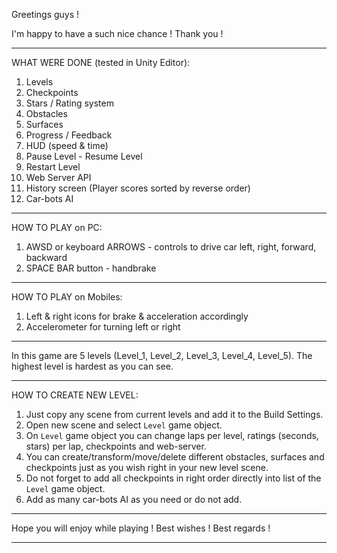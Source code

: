 Greetings guys !

I'm happy to have a such nice chance ! Thank you !
___________________________________________________

WHAT WERE DONE (tested in Unity Editor):

1. Levels
2. Checkpoints
3. Stars / Rating system
4. Obstacles
5. Surfaces
6. Progress / Feedback
7. HUD (speed & time)
8. Pause Level - Resume Level
9. Restart Level
10. Web Server API
11. History screen (Player scores sorted by reverse order)
12. Car-bots AI
___________________________________________________

HOW TO PLAY on PC:

1. AWSD or keyboard ARROWS - controls to drive car left, right, forward, backward
2. SPACE BAR button - handbrake
___________________________________________________
HOW TO PLAY on Mobiles:

1. Left & right icons for brake & acceleration accordingly
2. Accelerometer for turning left or right
___________________________________________________

In this game are 5 levels (Level_1, Level_2, Level_3, Level_4, Level_5).
The highest level is hardest as you can see.

___________________________________________________

HOW TO CREATE NEW LEVEL:

1. Just copy any scene from current levels and add it to the Build Settings.
2. Open new scene and select `Level` game object.
3. On `Level` game object you can change laps per level, ratings (seconds, stars) per lap, checkpoints and web-server.
4. You can create/transform/move/delete different obstacles, surfaces and checkpoints just as you wish right in your new level scene.
5. Do not forget to add all checkpoints in right order directly into list of the `Level` game object.
6. Add as many car-bots AI as you need or do not add.

___________________________________________________

Hope you will enjoy while playing !
Best wishes ! Best regards !
___________________________________________________

